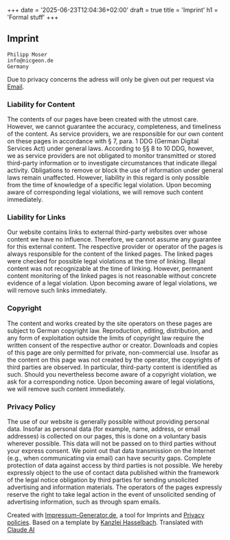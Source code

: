 +++
date = '2025-06-23T12:04:36+02:00'
draft = true
title = 'Imprint'
h1 = 'Formal stuff'
+++

## Imprint
```
Philipp Moser
info@nicgeon.de
Germany
```

Due to privacy concerns the adress will only be given out per request via [Email](mailto:info@nicgeon.de).

### Liability for Content

The contents of our pages have been created with the utmost care. However, we cannot guarantee the accuracy, completeness, and timeliness of the content. As service providers, we are responsible for our own content on these pages in accordance with § 7, para. 1 DDG (German Digital Services Act) under general laws. According to §§ 8 to 10 DDG, however, we as service providers are not obligated to monitor transmitted or stored third-party information or to investigate circumstances that indicate illegal activity. Obligations to remove or block the use of information under general laws remain unaffected. However, liability in this regard is only possible from the time of knowledge of a specific legal violation. Upon becoming aware of corresponding legal violations, we will remove such content immediately.

### Liability for Links

Our website contains links to external third-party websites over whose content we have no influence. Therefore, we cannot assume any guarantee for this external content. The respective provider or operator of the pages is always responsible for the content of the linked pages. The linked pages were checked for possible legal violations at the time of linking. Illegal content was not recognizable at the time of linking. However, permanent content monitoring of the linked pages is not reasonable without concrete evidence of a legal violation. Upon becoming aware of legal violations, we will remove such links immediately.

### Copyright

The content and works created by the site operators on these pages are subject to German copyright law. Reproduction, editing, distribution, and any form of exploitation outside the limits of copyright law require the written consent of the respective author or creator. Downloads and copies of this page are only permitted for private, non-commercial use. Insofar as the content on this page was not created by the operator, the copyrights of third parties are observed. In particular, third-party content is identified as such. Should you nevertheless become aware of a copyright violation, we ask for a corresponding notice. Upon becoming aware of legal violations, we will remove such content immediately.

### Privacy Policy

The use of our website is generally possible without providing personal data. Insofar as personal data (for example, name, address, or email addresses) is collected on our pages, this is done on a voluntary basis wherever possible. This data will not be passed on to third parties without your express consent.
We point out that data transmission on the Internet (e.g., when communicating via email) can have security gaps. Complete protection of data against access by third parties is not possible.
We hereby expressly object to the use of contact data published within the framework of the legal notice obligation by third parties for sending unsolicited advertising and information materials. The operators of the pages expressly reserve the right to take legal action in the event of unsolicited sending of advertising information, such as through spam emails.

Created with [Impressum-Generator.de](https://impressum-generator.de), a tool for Imprints and [Privacy policies](https://impressum-generator.de/datenschutz-generator). Based on a template by [Kanzlei Hasselbach](https://www.kanzlei-hasselbach.de/). Translated with [Claude AI](https://claude.ai)
